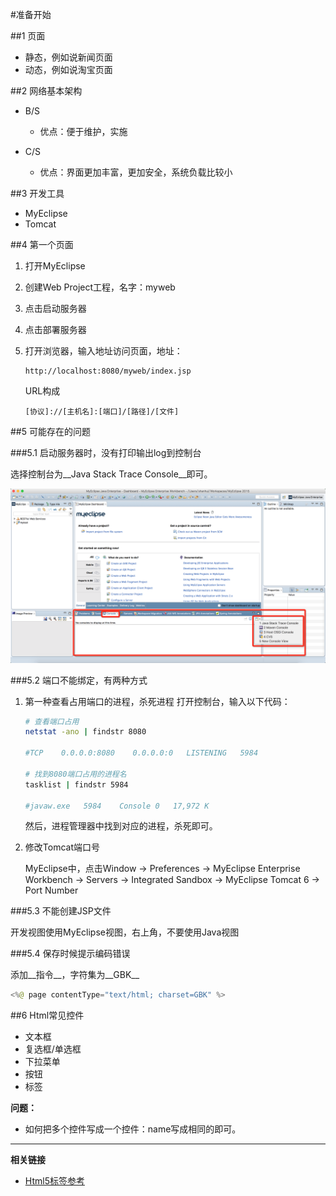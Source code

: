 #准备开始

##1 页面

* 静态，例如说新闻页面
* 动态，例如说淘宝页面

##2 网络基本架构

* B/S

    * 优点：便于维护，实施

* C/S

    * 优点：界面更加丰富，更加安全，系统负载比较小

##3 开发工具

* MyEclipse
* Tomcat

##4 第一个页面

1. 打开MyEclipse
2. 创建Web Project工程，名字：myweb
3. 点击启动服务器
4. 点击部署服务器
5. 打开浏览器，输入地址访问页面，地址：

    ```
    http://localhost:8080/myweb/index.jsp
    ```
    
    URL构成

    ```[协议]://[主机名]:[端口]/[路径]/[文件]```

##5 可能存在的问题

###5.1 启动服务器时，没有打印输出log到控制台

选择控制台为__Java Stack Trace Console__即可。

![](ConsoleConfig.png)

###5.2 端口不能绑定，有两种方式

1. 第一种查看占用端口的进程，杀死进程
    打开控制台，输入以下代码：

    ``` sh
    # 查看端口占用
    netstat -ano | findstr 8080
    
    #TCP    0.0.0.0:8080    0.0.0.0:0   LISTENING   5984
    
    # 找到8080端口占用的进程名
    tasklist | findstr 5984
    
    #javaw.exe   5984    Console 0   17,972 K
    ```
    
    然后，进程管理器中找到对应的进程，杀死即可。
    
2. 修改Tomcat端口号

    MyEclipse中，点击Window -> Preferences -> MyEclipse Enterprise Workbench -> Servers -> Integrated Sandbox -> MyEclipse Tomcat 6 -> Port Number
        
###5.3 不能创建JSP文件 

开发视图使用MyEclipse视图，右上角，不要使用Java视图

###5.4 保存时候提示编码错误

添加__指令__，字符集为__GBK__

``` java
<%@ page contentType="text/html; charset=GBK" %>
```

##6 Html常见控件

* 文本框
* 复选框/单选框
* 下拉菜单
* 按钮
* 标签

__问题：__

* 如何把多个控件写成一个控件：name写成相同的即可。

---
__相关链接__

* [Html5标签参考](http://www.w3school.com.cn/tags/index.asp)

